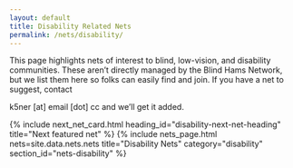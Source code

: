 ```yaml
---
layout: default
title: Disability Related Nets
permalink: /nets/disability/
---
```


This page highlights nets of interest to blind, low-vision, and disability communities.
These aren’t directly managed by the Blind Hams Network, but we list them here so folks
can easily find and join. If you have a net to suggest, contact
<span id="contact-email">
  <script>
    document.write('<a href="mailto:' + 'k5ner' + '@' + 'email.cc">' +
                   'k5ner' + '@' + 'email.cc</a>');
  </script>
  <noscript>k5ner [at] email [dot] cc</noscript>
</span>
and we’ll get it added.

{% include next_net_card.html heading_id="disability-next-net-heading" title="Next featured net" %}
{% include nets_page.html nets=site.data.nets.nets   title="Disability Nets" category="disability" section_id="nets-disability" %}
